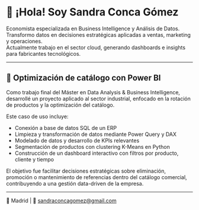 # 👋 ¡Hola! Soy Sandra Conca Gómez

Economista especializada en Business Intelligence y Análisis de Datos.  
Transformo datos en decisiones estratégicas aplicadas a ventas, marketing y operaciones.  
Actualmente trabajo en el sector cloud, generando dashboards e insights para fabricantes tecnológicos.

---

## 💼 Optimización de catálogo con Power BI

Como trabajo final del Máster en Data Analysis & Business Intelligence, desarrollé un proyecto aplicado al sector industrial, enfocado en la rotación de productos y la optimización del catálogo.

Este caso de uso incluye:

- Conexión a base de datos SQL de un ERP
- Limpieza y transformación de datos mediante Power Query y DAX
- Modelado de datos y desarrollo de KPIs relevantes
- Segmentación de productos con clustering K-Means en Python
- Construcción de un dashboard interactivo con filtros por producto, cliente y tiempo

El objetivo fue facilitar decisiones estratégicas sobre eliminación, promoción o mantenimiento de referencias dentro del catálogo comercial, contribuyendo a una gestión data-driven de la empresa.

---

📍 Madrid | 📧 sandraconcagomez@gmail.com
